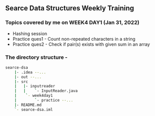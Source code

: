 ## Searce Data Structures Weekly Training

### Topics covered by me on WEEK4 DAY1 (Jan 31, 2022)

* Hashing session
* Practice ques1 - Count non-repeated characters in a string
* Practice ques2 - Check if pair(s) exists with given sum in an array

### The directory structure -
```sh
searce-dsa
    |- .idea --...
    |- out --...
    |- src
    |   |- inputreader
    |   |    `- InputReader.java
    |    `- week4day1
    |        `- practice --...
    |- README.md
    `- searce-dsa.iml
```